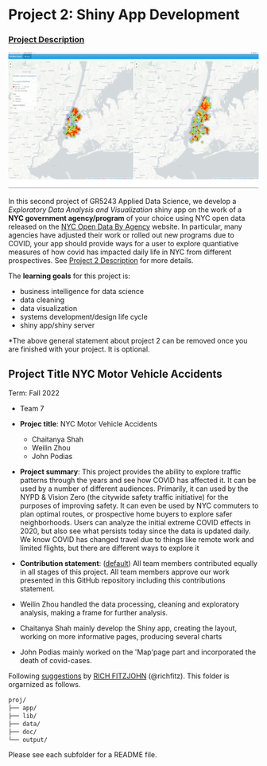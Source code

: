 # Project 2: Shiny App Development

### [Project Description](doc/project2_desc.md)

![screenshot](doc/figs/map.jpg)

In this second project of GR5243 Applied Data Science, we develop a *Exploratory Data Analysis and Visualization* shiny app on the work of a **NYC government agency/program** of your choice using NYC open data released on the [NYC Open Data By Agency](https://opendata.cityofnewyork.us/data/) website. In particular, many agencies have adjusted their work or rolled out new programs due to COVID, your app should provide ways for a user to explore quantiative measures of how covid has impacted daily life in NYC from different prospectives. See [Project 2 Description](doc/project2_desc.md) for more details.  

The **learning goals** for this project is:

- business intelligence for data science
- data cleaning
- data visualization
- systems development/design life cycle
- shiny app/shiny server

*The above general statement about project 2 can be removed once you are finished with your project. It is optional.

## Project Title NYC Motor Vehicle Accidents
Term: Fall 2022

+ Team 7
+ **Projec title**: NYC Motor Vehicle Accidents
	+ Chaitanya Shah
	+ Weilin Zhou
	+ John Podias

+ **Project summary**: This project provides the ability to explore traffic patterns through the years and see how COVID has affected it. It can be used by a number of different audiences. Primarily, it can used by the NYPD & Vision Zero (the citywide safety traffic initiative) for the purposes of improving safety. It can even be used by NYC commuters to plan optimal routes, or prospective home buyers to explore safer neighborhoods. Users can analyze the initial extreme COVID effects in 2020, but also see what persists today since the data is updated daily. We know COVID has changed travel due to things like remote work and limited flights, but there are different ways to explore it

+ **Contribution statement**: ([default](doc/a_note_on_contributions.md)) All team members contributed equally in all stages of this project. All team members approve our work presented in this GitHub repository including this contributions statement. 

+ Weilin Zhou handled the data processing, cleaning and exploratory analysis, making a frame for further analysis. 
+ Chaitanya Shah mainly develop the Shiny app, creating the layout, working on more informative pages, producing several charts 
+ John Podias mainly worked on the 'Map'page part and incorporated the death of covid-cases.

Following [suggestions](http://nicercode.github.io/blog/2013-04-05-projects/) by [RICH FITZJOHN](http://nicercode.github.io/about/#Team) (@richfitz). This folder is orgarnized as follows.

```
proj/
├── app/
├── lib/
├── data/
├── doc/
└── output/
```

Please see each subfolder for a README file.

